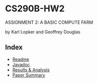 CS290B-HW2
==========

ASSIGNMENT 2: A BASIC COMPUTE FARM

by Karl Lopker and Geoffrey Douglas

Index
-----
- [Readme](readme.html)
- [Javadoc](javadoc/index.html)
- [Results & Analysis ](results.html)
- [Paper Summary](summary.html)
